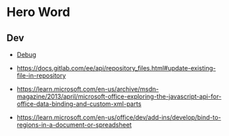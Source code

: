 # Hero Word

## Dev

- [Debug](https://learn.microsoft.com/en-us/office/dev/add-ins/testing/debug-office-add-ins-on-ipad-and-mac)

- https://docs.gitlab.com/ee/api/repository_files.html#update-existing-file-in-repository

- https://learn.microsoft.com/en-us/archive/msdn-magazine/2013/april/microsoft-office-exploring-the-javascript-api-for-office-data-binding-and-custom-xml-parts

- https://learn.microsoft.com/en-us/office/dev/add-ins/develop/bind-to-regions-in-a-document-or-spreadsheet
